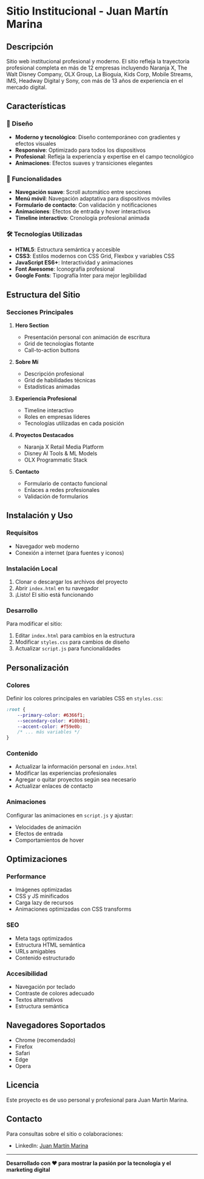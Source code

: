 # Sitio Institucional - Juan Martín Marina

## Descripción

Sitio web institucional profesional y moderno. El sitio refleja la trayectoria profesional completa en más de 12 empresas incluyendo Naranja X, The Walt Disney Company, OLX Group, La Bioguia, Kids Corp, Mobile Streams, IMS, Headway Digital y Sony, con más de 13 años de experiencia en el mercado digital.

## Características

### 🎨 Diseño
- **Moderno y tecnológico**: Diseño contemporáneo con gradientes y efectos visuales
- **Responsive**: Optimizado para todos los dispositivos
- **Profesional**: Refleja la experiencia y expertise en el campo tecnológico
- **Animaciones**: Efectos suaves y transiciones elegantes

### 📱 Funcionalidades
- **Navegación suave**: Scroll automático entre secciones
- **Menú móvil**: Navegación adaptativa para dispositivos móviles
- **Formulario de contacto**: Con validación y notificaciones
- **Animaciones**: Efectos de entrada y hover interactivos
- **Timeline interactivo**: Cronología profesional animada

### 🛠 Tecnologías Utilizadas
- **HTML5**: Estructura semántica y accesible
- **CSS3**: Estilos modernos con CSS Grid, Flexbox y variables CSS
- **JavaScript ES6+**: Interactividad y animaciones
- **Font Awesome**: Iconografía profesional
- **Google Fonts**: Tipografía Inter para mejor legibilidad

## Estructura del Sitio

### Secciones Principales

1. **Hero Section**
   - Presentación personal con animación de escritura
   - Grid de tecnologías flotante
   - Call-to-action buttons

2. **Sobre Mí**
   - Descripción profesional
   - Grid de habilidades técnicas
   - Estadísticas animadas

3. **Experiencia Profesional**
   - Timeline interactivo
   - Roles en empresas líderes
   - Tecnologías utilizadas en cada posición

4. **Proyectos Destacados**
   - Naranja X Retail Media Platform
   - Disney AI Tools & ML Models
   - OLX Programmatic Stack

5. **Contacto**
   - Formulario de contacto funcional
   - Enlaces a redes profesionales
   - Validación de formularios

## Instalación y Uso

### Requisitos
- Navegador web moderno
- Conexión a internet (para fuentes y iconos)

### Instalación Local
1. Clonar o descargar los archivos del proyecto
2. Abrir `index.html` en tu navegador
3. ¡Listo! El sitio está funcionando

### Desarrollo
Para modificar el sitio:
1. Editar `index.html` para cambios en la estructura
2. Modificar `styles.css` para cambios de diseño
3. Actualizar `script.js` para funcionalidades

## Personalización

### Colores
Definir los colores principales en variables CSS en `styles.css`:
```css
:root {
    --primary-color: #6366f1;
    --secondary-color: #10b981;
    --accent-color: #f59e0b;
    /* ... más variables */
}
```

### Contenido
- Actualizar la información personal en `index.html`
- Modificar las experiencias profesionales
- Agregar o quitar proyectos según sea necesario
- Actualizar enlaces de contacto

### Animaciones
Configurar las animaciones en `script.js` y ajustar:
- Velocidades de animación
- Efectos de entrada
- Comportamientos de hover

## Optimizaciones

### Performance
- Imágenes optimizadas
- CSS y JS minificados
- Carga lazy de recursos
- Animaciones optimizadas con CSS transforms

### SEO
- Meta tags optimizados
- Estructura HTML semántica
- URLs amigables
- Contenido estructurado

### Accesibilidad
- Navegación por teclado
- Contraste de colores adecuado
- Textos alternativos
- Estructura semántica

## Navegadores Soportados

- Chrome (recomendado)
- Firefox
- Safari
- Edge
- Opera

## Licencia

Este proyecto es de uso personal y profesional para Juan Martín Marina.

## Contacto

Para consultas sobre el sitio o colaboraciones:
- LinkedIn: [Juan Martín Marina](https://www.linkedin.com/in/datascience-programmatic/)

---

**Desarrollado con ❤️ para mostrar la pasión por la tecnología y el marketing digital** 
